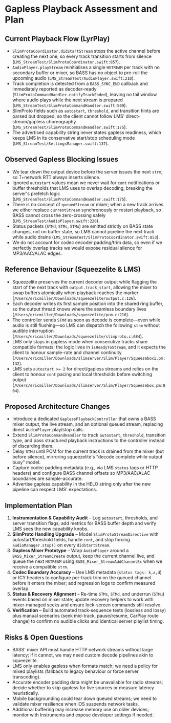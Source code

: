 # Gapless Playback Assessment and Plan

## Current Playback Flow (LyrPlay)
- `SlimProtoCoordinator.didStartStream` stops the active channel before creating the next one, so every track transition starts from silence (`LMS_StreamTest/SlimProtoCoordinator.swift:857`).
- `AudioPlayer.playStream` reinitialises a single `HSTREAM` per track with no secondary buffer or mixer, so BASS has no object to pre-roll the upcoming audio (`LMS_StreamTest/AudioPlayer.swift:210`).
- Track completion is detected from a `BASS_SYNC_END` callback and immediately reported as decoder-ready (`SlimProtoCommandHandler.notifyTrackEnded`), leaving no tail window where audio plays while the next stream is prepared (`LMS_StreamTest/SlimProtoCommandHandler.swift:509`).
- SlimProto fields such as `autostart`, `threshold`, and transition hints are parsed but dropped, so the client cannot follow LMS' direct-stream/gapless choreography (`LMS_StreamTest/SlimProtoCommandHandler.swift:175`).
- The advertised capability string never states gapless readiness, which keeps LMS in its conservative start/stop scheduling mode (`LMS_StreamTest/SettingsManager.swift:137`).

## Observed Gapless Blocking Issues
- We tear down the output device before the server issues the next `strm`, so T+network RTT always inserts silence.
- Ignored `autostart` values mean we never wait for `cont` notifications or buffer thresholds that LMS uses to overlap decoding, breaking the server's prefetch logic (`LMS_StreamTest/SlimProtoCommandHandler.swift:175`).
- There is no concept of `queuedStream` or mixer; when a new track arrives we either replace `currentStream` synchronously or restart playback, so BASS cannot cross the zero-crossing safely (`LMS_StreamTest/AudioPlayer.swift:220`).
- Status packets (`STMd`, `STMs`, `STMu`) are emitted strictly on BASS state changes, not on buffer state, so LMS cannot pipeline the next track while audio drains (`LMS_StreamTest/SlimProtoCoordinator.swift:853`).
- We do not account for codec encoder padding/trim data, so even if we perfectly overlap tracks we would expose residual silence for MP3/AAC/ALAC edges.

## Reference Behaviour (Squeezelite & LMS)
- Squeezelite preserves the current decoder output while flagging the start of the next track with `output.track_start`, allowing the mixer to swap buffers atomically when playback reaches the marker (`/Users/ericmiller/Downloads/squeezelite/output.c:126`).
- Each decoder writes its first sample position into the shared ring buffer, so the output thread knows where the seamless boundary lives (`/Users/ericmiller/Downloads/squeezelite/pcm.c:216`).
- The controller sends `STMd` as soon as decode is complete—even while audio is still flushing—so LMS can dispatch the following `strm` without audible interruption (`/Users/ericmiller/Downloads/squeezelite/slimproto.c:684`).
- LMS only stays in gapless mode when consecutive tracks share compatible formats; the logic lives in `isReadyToStream`, and it expects the client to honour sample-rate and channel continuity (`/Users/ericmiller/Downloads/slimserver/Slim/Player/Squeezebox1.pm:132`).
- LMS sets `autostart >= 2` for direct/gapless streams and relies on the client to honour `cont` pacing and local thresholds before switching output (`/Users/ericmiller/Downloads/slimserver/Slim/Player/Squeezebox.pm:804`).

## Proposed Architecture Changes
- Introduce a dedicated `GaplessPlaybackController` that owns a BASS mixer output, the live stream, and an optional queued stream, replacing direct `AudioPlayer` play/stop calls.
- Extend `SlimProtoCommandHandler` to track `autostart`, `threshold`, transition type, and pass structured playback instructions to the controller instead of discarding them.
- Delay `STMd` until PCM for the current track is drained from the mixer (but before silence), mirroring squeezelite's "decode complete while output busy" model.
- Capture codec padding metadata (e.g., via LMS `status` tags or HTTP headers) and configure BASS channel offsets so MP3/AAC/ALAC boundaries are sample-accurate.
- Advertise gapless capability in the HELO string only after the new pipeline can respect LMS' expectations.

## Implementation Plan
1. **Instrumentation & Capability Audit** – Log `autostart`, thresholds, and server transition flags; add metrics for BASS buffer depth and verify LMS sees the new capability knobs.
2. **SlimProto Handling Upgrade** – Model `SlimProtoStreamDirective` with autostart/threshold fields, handle `cont`, and stop forcing `audioManager.stop()` on every `didStartStream`.
3. **Gapless Mixer Prototype** – Wrap `AudioPlayer` around a `BASS_Mixer_StreamCreate` output, keep the current channel live, and queue the next `HSTREAM` using `BASS_Mixer_StreamAddChannelEx` when we receive a compatible `strm`.
4. **Codec Boundary Accuracy** – Use LMS metadata (`status tags: k,a,d`) or ICY headers to configure per-track trim on the queued channel before it enters the mixer; add regression logs to confirm measured overlap.
5. **Status & Recovery Alignment** – Re-time `STMs`, `STMd`, and underrun (`STMu`) events based on mixer state; update recovery helpers to work with mixer-managed seeks and ensure lock-screen commands still resolve.
6. **Verification** – Build automated track-sequence tests (lossless and lossy) plus manual scenarios (seek mid-track, pause/resume, CarPlay route change) to confirm no audible clicks and identical server playlist timing.

## Risks & Open Questions
- BASS' mixer API must handle HTTP network streams without large latency; if it cannot, we may need custom decode pipelines akin to squeezelite.
- LMS only enables gapless when formats match; we need a policy for mixed playlists (fallback to legacy behaviour or force server transcoding).
- Accurate encoder padding data might be unavailable for radio streams; decide whether to skip gapless for live sources or measure latency heuristically.
- Mobile backgrounding could tear down queued streams; we need to validate mixer resilience when iOS suspends network tasks.
- Additional buffering may increase memory use on older devices; monitor with Instruments and expose developer settings if needed.
